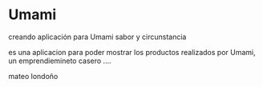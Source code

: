 # Umami
creando aplicación para Umami sabor y circunstancia

es una aplicacion para poder mostrar los productos realizados por Umami, un emprendiemineto casero ....

mateo londoño
